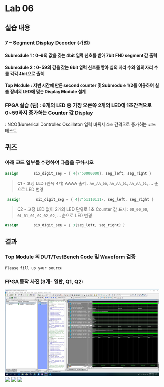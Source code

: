 ﻿# Lab 06
## 실습 내용
### **7 – Segment Display Decoder (개별)**
#### **Submodule 1** : 0~9의 값을 갖는 4bit 입력 신호를 받아 7bit FND  segment  값 출력
#### **Submodule 2** : 0~59의 값을 갖는 6bit 입력 신호를 받아 십의 자리 수와 일의 자리 수를 각각 4bit으로 출력
#### **Top Module** : 저번 시간에 만든 second counter  및 Submodule 1/2를 이용하여 실습 장비의 LED에 맞는 Display Module 설계
### FPGA 실습 (팀) : 6개의 LED 중 가장 오른쪽 2개의 LED에 1초간격으로 0~59까지 증가하는 Counter 값 Display
: NCO(Numerical Controlled Oscillator) 입력 바꿔서 4초 간격으로 증가하는 코드 테스트
## 퀴즈 
### 아래 코드 일부를 수정하여 다음을 구하시오
 ```verilog wire  [41:0] six_digit_seg; 
 assign       six_digit_seg = { 4{7'b0000000}, seg_left, seg_right }
  ```
   > Q1 - 고정 LED (왼쪽 4개) AAAA 출력
   >  : `AA_AA_00`, `AA_AA_01`, `AA_AA_02`, … 순으로 LED 변경
```verilog wire  [41:0] six_digit_seg; 
 assign       six_digit_seg = { 4{7'b1110111}, seg_left, seg_right }
  ```
> Q2 - 고정 LED 없이 2개의 LED 단위로 1초 Counter 값 표시 : `00_00_00`, `01_01_01`, `02_02_02`, … 순으로 LED 변경
 ```verilog wire  [41:0] six_digit_seg; 
 assign       six_digit_seg = { 3{seg_left, seg_right} }
  ```
## 결과 
### **Top Module 의 DUT/TestBench Code 및 Waveform 검증**
`Please fill up your source`
### **FPGA 동작 사진 (3개- 일반, Q1, Q2)**

![](https://github.com/soyoungna/LogicDesign/blob/master/Practice06/Practice_06_1.JPG
)
![](https://github.com/soyoungna/LogicDesign/blob/master/Practice06/Practice06_2.png)
![](https://github.com/soyoungna/LogicDesign/blob/master/Practice06/Practice06_3.png
)
![](https://github.com/soyoungna/LogicDesign/blob/master/Practice06/Practice06_4.png
)

<!--stackedit_data:
eyJoaXN0b3J5IjpbMTk1MTQxNjE5M119
-->